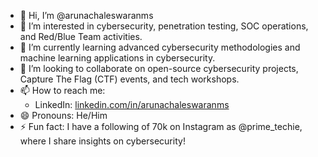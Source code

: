 - 👋 Hi, I’m @arunachaleswaranms
- 👀 I’m interested in cybersecurity, penetration testing, SOC operations, and Red/Blue Team activities.
- 🌱 I’m currently learning advanced cybersecurity methodologies and machine learning applications in cybersecurity.
- 💞️ I’m looking to collaborate on open-source cybersecurity projects, Capture The Flag (CTF) events, and tech workshops.
- 📫 How to reach me: 
  - LinkedIn: [linkedin.com/in/arunachaleswaranms](https://www.linkedin.com/in/arunachaleswaranms)
- 😄 Pronouns: He/Him
- ⚡ Fun fact: I have a following of 70k on Instagram as @prime_techie, where I share insights on cybersecurity!

<!---
arunachaleswaranms/arunachaleswaranms is a ✨ special ✨ repository because its `README.md` (this file) appears on your GitHub profile.
You can click the Preview link to take a look at your changes.
--->



